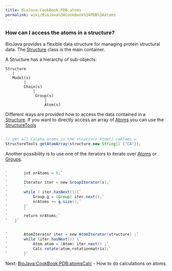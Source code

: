 ```yaml
---
title: BioJava:CookBook:PDB:atoms
permalink: wiki/BioJava%3ACookBook%3APDB%3Aatoms
---
```


### How can I access the atoms in a structure?

BioJava provides a flexible data structure for managing protein
structural data. The
[Structure](http://www.biojava.org/docs/api/org/biojava/bio/structure/Structure.html)
class is the main container.

A Structure has a hierarchy of sub-objects:

    Structure
       |
       Model(s)
            |
            Chain(s)
                |
                 Group(s)
                     |
                     Atom(s)

Different ways are provided how to access the data contained in a
[Structure](http://www.biojava.org/docs/api/org/biojava/bio/structure/Structure.html).
If you want to directly access an array of
[Atoms](http://www.biojava.org/docs/api/org/biojava/bio/structure/Atom.html)
you can use the
[StructureTools](http://www.biojava.org/docs/api/org/biojava/bio/structure/StructureTools.html)

```java

// get all Calpha atoms in the structure Atom[] caAtoms =
StructureTools.getAtomArray(structure,new String[] {"CA"});

```

Another possibility is to use one of the iterators to iterate over
[Atoms](http://www.biojava.org/docs/api/org/biojava/bio/structure/Atom.html)
or
[Groups](http://www.biojava.org/docs/api/org/biojava/bio/structure/Group.html).

```java public static int getNrAtoms(Structure s){

`       int nrAtoms = 0;`  
`       `  
`       Iterator iter = new GroupIterator(s);`  
`       `  
`       while ( iter.hasNext()){`  
`           Group g = (Group) iter.next();`  
`           nrAtoms += g.size();`  
`       }`  
`       `  
`       return nrAtoms;`  
`   }`

```

```java

`       AtomIterator iter = new AtomIterator(structure) ;`  
`       while (iter.hasNext()) {`  
`           Atom atom = (Atom) iter.next() ;`  
`           Calc.rotate(atom,rotationmatrix);`  
`       }`

```

Next: <BioJava:CookBook:PDB:atomsCalc> - How to do calculations on
atoms.
